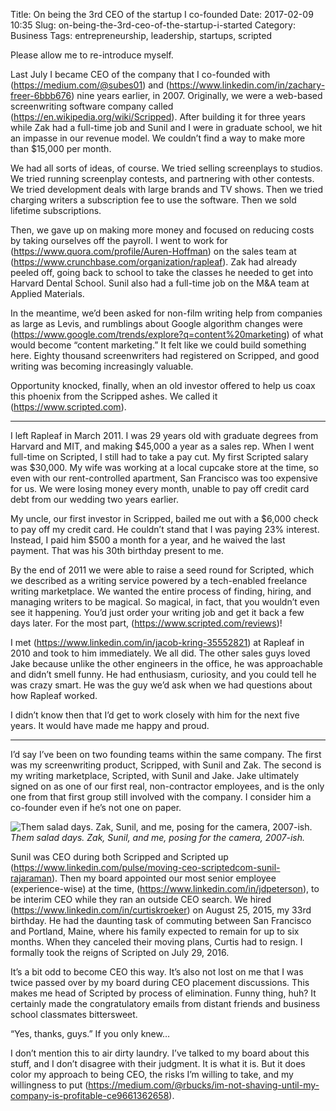 Title: On being the 3rd CEO of the startup I co-founded
Date: 2017-02-09 10:35
Slug: on-being-the-3rd-ceo-of-the-startup-i-started
Category: Business
Tags: entrepreneurship, leadership, startups, scripted

Please allow me to re-introduce myself.

Last July I became CEO of the company that I co-founded with (https://medium.com/@subes01) and (https://www.linkedin.com/in/zachary-freer-6bbb676) nine years earlier, in 2007. Originally, we were a web-based screenwriting software company called (https://en.wikipedia.org/wiki/Scripped). After building it for three years while Zak had a full-time job and Sunil and I were in graduate school, we hit an impasse in our revenue model. We couldn’t find a way to make more than $15,000 per month.

We had all sorts of ideas, of course. We tried selling screenplays to studios. We tried running screenplay contests, and partnering with other contests. We tried development deals with large brands and TV shows. Then we tried charging writers a subscription fee to use the software. Then we sold lifetime subscriptions.

Then, we gave up on making more money and focused on reducing costs by taking ourselves off the payroll. I went to work for (https://www.quora.com/profile/Auren-Hoffman) on the sales team at (https://www.crunchbase.com/organization/rapleaf). Zak had already peeled off, going back to school to take the classes he needed to get into Harvard Dental School. Sunil also had a full-time job on the M&A team at Applied Materials.

In the meantime, we’d been asked for non-film writing help from companies as large as Levis, and rumblings about Google algorithm changes were (https://www.google.com/trends/explore?q=content%20marketing) of what would become “content marketing.” It felt like we could build something here. Eighty thousand screenwriters had registered on Scripped, and good writing was becoming increasingly valuable.

Opportunity knocked, finally, when an old investor offered to help us coax this phoenix from the Scripped ashes. We called it (https://www.scripted.com).

---

I left Rapleaf in March 2011. I was 29 years old with graduate degrees from Harvard and MIT, and making $45,000 a year as a sales rep. When I went full-time on Scripted, I still had to take a pay cut. My first Scripted salary was $30,000. My wife was working at a local cupcake store at the time, so even with our rent-controlled apartment, San Francisco was too expensive for us. We were losing money every month, unable to pay off credit card debt from our wedding two years earlier.

My uncle, our first investor in Scripped, bailed me out with a $6,000 check to pay off my credit card. He couldn’t stand that I was paying 23% interest. Instead, I paid him $500 a month for a year, and he waived the last payment. That was his 30th birthday present to me.

By the end of 2011 we were able to raise a seed round for Scripted, which we described as a writing service powered by a tech-enabled freelance writing marketplace. We wanted the entire process of finding, hiring, and managing writers to be magical. So magical, in fact, that you wouldn’t even see it happening. You’d just order your writing job and get it back a few days later. For the most part, (https://www.scripted.com/reviews)!

I met (https://www.linkedin.com/in/jacob-kring-35552821) at Rapleaf in 2010 and took to him immediately. We all did. The other sales guys loved Jake because unlike the other engineers in the office, he was approachable and didn’t smell funny. He had enthusiasm, curiosity, and you could tell he was crazy smart. He was the guy we’d ask when we had questions about how Rapleaf worked.

I didn’t know then that I’d get to work closely with him for the next five years. It would have made me happy and proud.

---

I’d say I’ve been on two founding teams within the same company. The first was my screenwriting product, Scripped, with Sunil and Zak. The second is my writing marketplace, Scripted, with Sunil and Jake. Jake ultimately signed on as one of our first real, non-contractor employees, and is the only one from that first group still involved with the company. I consider him a co-founder even if he’s not one on paper.

![Them salad days. Zak, Sunil, and me, posing for the camera, 2007-ish.]({static}/images/256eb-1ms6mjzjh3u4gssgeia-rhg.png)
*Them salad days. Zak, Sunil, and me, posing for the camera, 2007-ish.*

Sunil was CEO during both Scripped and Scripted up (https://www.linkedin.com/pulse/moving-ceo-scriptedcom-sunil-rajaraman). Then my board appointed our most senior employee (experience-wise) at the time, (https://www.linkedin.com/in/jdpeterson), to be interim CEO while they ran an outside CEO search. We hired (https://www.linkedin.com/in/curtiskroeker) on August 25, 2015, my 33rd birthday. He had the daunting task of commuting between San Francisco and Portland, Maine, where his family expected to remain for up to six months. When they canceled their moving plans, Curtis had to resign. I formally took the reigns of Scripted on July 29, 2016.

It’s a bit odd to become CEO this way. It’s also not lost on me that I was twice passed over by my board during CEO placement discussions. This makes me head of Scripted by process of elimination. Funny thing, huh? It certainly made the congratulatory emails from distant friends and business school classmates bittersweet.

“Yes, thanks, guys.” If you only knew…

I don’t mention this to air dirty laundry. I’ve talked to my board about this stuff, and I don’t disagree with their judgment. It is what it is. But it does color my approach to being CEO, the risks I’m willing to take, and my willingness to put (https://medium.com/@rbucks/im-not-shaving-until-my-company-is-profitable-ce9661362658).
